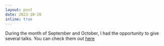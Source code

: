 ```yaml
---
layout: post
date: 2023-10-20
inline: true
---
```


During the month of September and October, I had the opportunity to give several talks. You can check them out [here](https://marziehf.github.io/talks/)